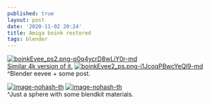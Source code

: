 ```yaml
---
published: true
layout: post
date: '2020-11-02 20:24'
title: Amiga boink restored
tags: blender 
---
```

[![boinkEvee_ps2.png-p0q4ycrD8wLiY0r-md](https://images.weserv.nl/?url=https://i.imgur.com/Tq4wsQUl.png)](https://images.weserv.nl/?url=https://i.imgur.com/Tq4wsQU.png)  
[Similar 4k version of it.](https://images.weserv.nl/?url=https://i.imgur.com/1n0pSiJ.png)
[![boinkEvee2_ps.png-i1JcoqPBwcYeQl9-md](https://images.weserv.nl/?url=https://i.imgur.com/cMCEfZbl.png)](https://images.weserv.nl/?url=https://i.imgur.com/cMCEfZb.png)  
^Blender eevee + some post.

[![image-nohash-th](https://images.weserv.nl/?url=https://i.imgur.com/I8uqh82b.png)](https://images.weserv.nl/?url=https://i.imgur.com/I8uqh82.png)
[![image-nohash-th](https://images.weserv.nl/?url=https://i.imgur.com/MUUEBOEb.png)](https://images.weserv.nl/?url=https://i.imgur.com/MUUEBOE.png)  
^Just a sphere with some blendkit materials.
